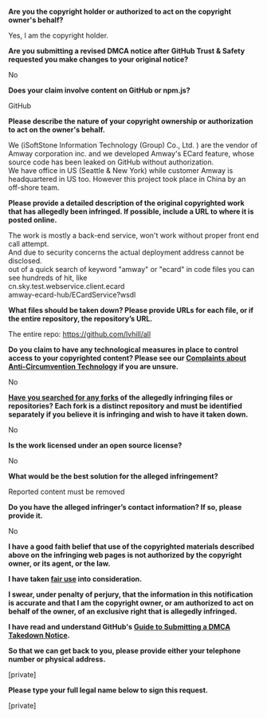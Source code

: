 **Are you the copyright holder or authorized to act on the copyright owner's behalf?**

Yes, I am the copyright holder.

**Are you submitting a revised DMCA notice after GitHub Trust & Safety requested you make changes to your original notice?**

No

**Does your claim involve content on GitHub or npm.js?**

GitHub

**Please describe the nature of your copyright ownership or authorization to act on the owner's behalf.**

We (iSoftStone Information Technology (Group) Co., Ltd. ) are the vendor of Amway corporation inc. and we developed Amway's ECard feature, whose source code has been leaked on GitHub without authorization.  
We have office in US (Seattle & New York) while customer Amway is headquartered in US too. However this project took place in China by an off-shore team.

**Please provide a detailed description of the original copyrighted work that has allegedly been infringed. If possible, include a URL to where it is posted online.**

The work is mostly a back-end service, won't work without proper front end call attempt.  
And due to security concerns the actual deployment address cannot be disclosed.  
out of a quick search of keyword "amway" or "ecard" in code files you can see hundreds of hit, like  
cn.sky.test.webservice.client.ecard  
amway-ecard-hub/ECardService?wsdl  

**What files should be taken down? Please provide URLs for each file, or if the entire repository, the repository’s URL.**

The entire repo: https://github.com/lvhill/all

**Do you claim to have any technological measures in place to control access to your copyrighted content? Please see our <a href="https://docs.github.com/articles/guide-to-submitting-a-dmca-takedown-notice#complaints-about-anti-circumvention-technology">Complaints about Anti-Circumvention Technology</a> if you are unsure.**

No

**<a href="https://docs.github.com/articles/dmca-takedown-policy#b-what-about-forks-or-whats-a-fork">Have you searched for any forks</a> of the allegedly infringing files or repositories? Each fork is a distinct repository and must be identified separately if you believe it is infringing and wish to have it taken down.**

No

**Is the work licensed under an open source license?**

No

**What would be the best solution for the alleged infringement?**

Reported content must be removed

**Do you have the alleged infringer’s contact information? If so, please provide it.**

No

**I have a good faith belief that use of the copyrighted materials described above on the infringing web pages is not authorized by the copyright owner, or its agent, or the law.**

**I have taken <a href="https://www.lumendatabase.org/topics/22">fair use</a> into consideration.**

**I swear, under penalty of perjury, that the information in this notification is accurate and that I am the copyright owner, or am authorized to act on behalf of the owner, of an exclusive right that is allegedly infringed.**

**I have read and understand GitHub's <a href="https://docs.github.com/articles/guide-to-submitting-a-dmca-takedown-notice/">Guide to Submitting a DMCA Takedown Notice</a>.**

**So that we can get back to you, please provide either your telephone number or physical address.**

[private]

**Please type your full legal name below to sign this request.**

[private]
